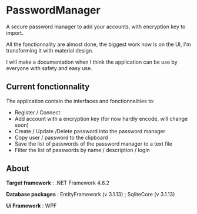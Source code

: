 # PasswordManager
A secure password manager to add your accounts, with encryption key to import.

All the fonctionnality are almost done, the biggest work now is on the UI, I'm transforming it with material design.

I will make a documentation when I think the application can be use by everyone with safety and easy use.


## Current fonctionnality

The application contain the
interfaces and fonctionnalities to:
- Register / Connect
- Add account with a encryption key (for now hardly encode, will change soon)
- Create / Update /Delete password into the password manager
- Copy user / password to the clipboard
- Save the list of passwords of the password manager to a text file
- Filter the list of passwords by name / description / login

## About
**Target framework** : .NET Framework 4.6.2

**Database packages** : EntityFramework (v 3.1.13) ; SqliteCore (v 3.1.13)

**Ui Framework** : WPF
